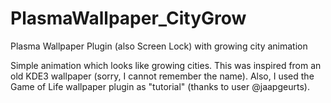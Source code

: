 # PlasmaWallpaper_CityGrow
Plasma Wallpaper Plugin (also Screen Lock) with growing city animation

Simple animation which looks like growing cities. This was inspired from an old KDE3 wallpaper (sorry, I cannot remember the name). Also, I used the Game of Life wallpaper plugin as "tutorial" (thanks to user @jaapgeurts). 
